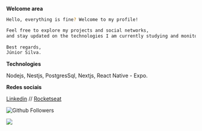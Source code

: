 **Welcome area**
```bash
Hello, everything is fine? Welcome to my profile!

Feel free to explore my projects and social networks, 
and stay updated on the technologies I am currently studying and monitoring.
 
Best regards,
Júnior Silva.
```
**Technologies**

 Nodejs, Nestjs, PostgresSql, Nextjs, React Native - Expo.

**Redes sociais**

[Linkedin](https://www.linkedin.com/in/junior-silva-7483a2102/)  //  [Rocketseat](https://app.rocketseat.com.br/me/junior-silva-1584998136)


![Github Followers](https://img.shields.io/github/followers/JuniorN1?label=Followers&logo=GitHub&style=for-the-badge)

![](https://komarev.com/ghpvc/?username=JuniorN1) 
